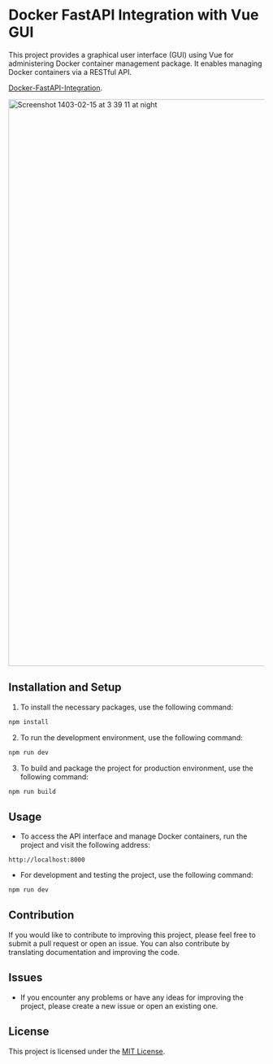 
# Docker FastAPI Integration with Vue GUI

This project provides a graphical user interface (GUI) using Vue for administering Docker container management package. It enables managing Docker containers via a RESTful API.

[Docker-FastAPI-Integration](https://github.com/saleh-saspx/Docker-FastAPI-Integration).

<img width="1115" alt="Screenshot 1403-02-15 at 3 39 11 at night" src="https://github.com/saleh-saspx/Docker-FastAPI-Integration/assets/25975610/194f75ea-694f-4886-afa7-b38001adf25a">

## Installation and Setup

1. To install the necessary packages, use the following command:

```bash
npm install
```

2. To run the development environment, use the following command:

```bash
npm run dev
```

3. To build and package the project for production environment, use the following command:

```bash
npm run build
```

## Usage

- To access the API interface and manage Docker containers, run the project and visit the following address:

```
http://localhost:8000
```

- For development and testing the project, use the following command:

```bash
npm run dev
```

## Contribution

If you would like to contribute to improving this project, please feel free to submit a pull request or open an issue. You can also contribute by translating documentation and improving the code.

## Issues

- If you encounter any problems or have any ideas for improving the project, please create a new issue or open an existing one.

## License

This project is licensed under the [MIT License](LICENSE).

